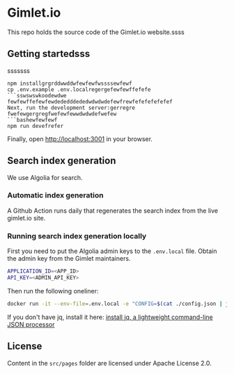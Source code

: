 # Gimlet.io

This repo holds the source code of the Gimlet.io website.ssss

## Getting startedsss
sssssss
```bashssss
npm installgrgrddwwddwfewfewfwssssewfewf
cp .env.example .env.localregergefewfewffefefe
```sswswswkoodewdwe
fewfewffefewfewdededddededwdwdwdefewfrewfefefefefefef
Next, run the development server:gerregre
fwefewgergregfwefewfewwdwdwdefwefew
```bashewfewfewf
npm run devefrefer
```

Finally, open [http://localhost:3001](http://localhost:3001) in your browser.

## Search index generation

We use Algolia for search.

### Automatic index generation

A Github Action runs daily that regenerates the search index from the live gimlet.io site.

### Running search index generation locally

First you need to put the Algolia admin keys to the `.env.local` file.
Obtain the admin key from the Gimlet maintainers.

```bash
APPLICATION_ID=<APP_ID>
API_KEY=<ADMIN_API_KEY>
```

Then run the following oneliner:

```bash
docker run -it --env-file=.env.local -e "CONFIG=$(cat ./config.json | jq -r tostring)" algolia/docsearch-scraper
```

If you don't have jq, install it here: [install jq, a lightweight command-line JSON processor](https://github.com/stedolan/jq/wiki/Installation)

## License

Content in the `src/pages` folder are licensed under Apache License 2.0.
